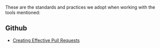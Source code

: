 These are the standards and practices we adopt when working with the tools mentioned:

## Github
- [Creating Effective Pull Requests](/github/creating-effective-pull-requests.md)

